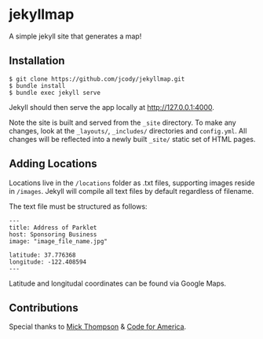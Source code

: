 jekyllmap
=========

A simple jekyll site that generates a map!

Installation
-------------
    $ git clone https://github.com/jcody/jekyllmap.git
    $ bundle install
    $ bundle exec jekyll serve

Jekyll should then serve the app locally at http://127.0.0.1:4000.

Note the site is built and served from the `_site` directory. To make any changes, look at the `_layouts/`, `_includes/` directories and `config.yml`. All changes will be reflected into a newly built `_site/` static set of HTML pages.

Adding Locations
-----------------
Locations live in the `/locations` folder as .txt files, supporting images reside in `/images`. Jekyll will compile all text files by default regardless of filename.

The text file must be structured as follows:

    ---
    title: Address of Parklet
    host: Sponsoring Business
    image: "image_file_name.jpg"

    latitude: 37.776368
    longitude: -122.408594
    ---

Latitude and longitudal coordinates can be found via Google Maps.

Contributions
-------------
Special thanks to [Mick Thompson](https://github.com/mick) & [Code for America](https://www.codeforamerica.org/).
